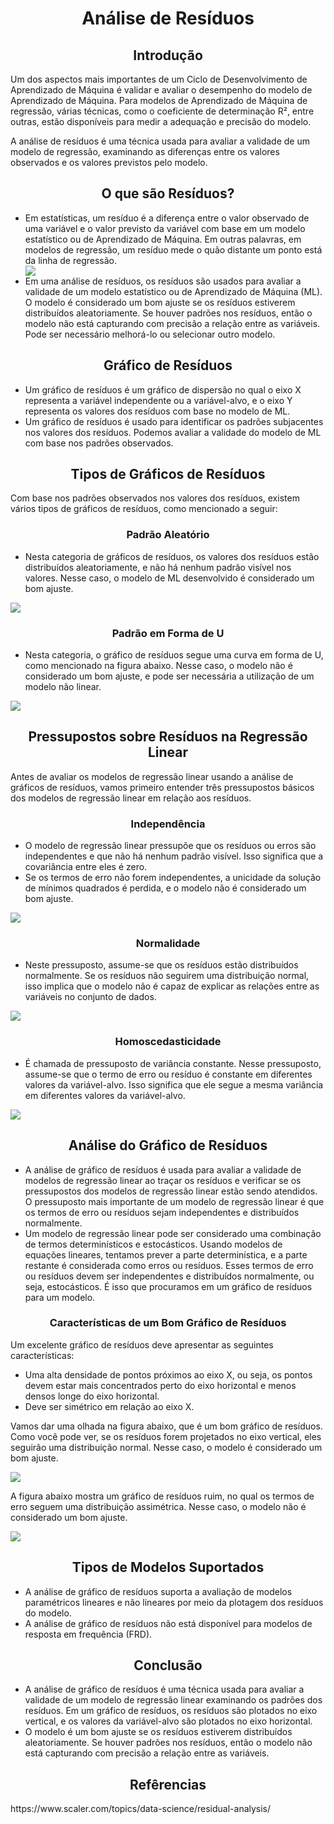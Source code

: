 <h1 align="center">Análise de Resíduos</h1>
<h2 align="center">Introdução</h2>
<p>Um dos aspectos mais importantes de um Ciclo de Desenvolvimento de Aprendizado de Máquina é validar e avaliar o desempenho do modelo de Aprendizado de Máquina. Para modelos de Aprendizado de Máquina de regressão, várias técnicas, como o coeficiente de determinação R², entre outras, estão disponíveis para medir a adequação e precisão do modelo.</p>
<p>A análise de resíduos é uma técnica usada para avaliar a validade de um modelo de regressão, examinando as diferenças entre os valores observados e os valores previstos pelo modelo.</p>
<h2 align="center">O que são Resíduos?</h2>
<ul>
  <li>Em estatísticas, um resíduo é a diferença entre o valor observado de uma variável e o valor previsto da variável com base em um modelo estatístico ou de Aprendizado de Máquina. Em outras palavras, em modelos de regressão, um resíduo mede o quão distante um ponto está da linha de regressão.</li>
  <img src="residuos.png">
  <li>Em uma análise de resíduos, os resíduos são usados para avaliar a validade de um modelo estatístico ou de Aprendizado de Máquina (ML). O modelo é considerado um bom ajuste se os resíduos estiverem distribuídos aleatoriamente. Se houver padrões nos resíduos, então o modelo não está capturando com precisão a relação entre as variáveis. Pode ser necessário melhorá-lo ou selecionar outro modelo.</li>
</ul>
<h2 align="center">Gráfico de Resíduos</h2>
<ul>
  <li>Um gráfico de resíduos é um gráfico de dispersão no qual o eixo X representa a variável independente ou a variável-alvo, e o eixo Y representa os valores dos resíduos com base no modelo de ML.</li>
  <li>Um gráfico de resíduos é usado para identificar os padrões subjacentes nos valores dos resíduos. Podemos avaliar a validade do modelo de ML com base nos padrões observados.</li>
</ul>
<h2 align="center">Tipos de Gráficos de Resíduos</h2>
<p>Com base nos padrões observados nos valores dos resíduos, existem vários tipos de gráficos de resíduos, como mencionado a seguir:</p>
<h3 align="center">Padrão Aleatório</h3>
<ul>
  <li>Nesta categoria de gráficos de resíduos, os valores dos resíduos estão distribuídos aleatoriamente, e não há nenhum padrão visível nos valores. Nesse caso, o modelo de ML desenvolvido é considerado um bom ajuste.    
  </li>
</ul>
<img src="padrao-aleatorio.png">
<h3 align="center">Padrão em Forma de U</h3>
<ul>
  <li>Nesta categoria, o gráfico de resíduos segue uma curva em forma de U, como mencionado na figura abaixo. Nesse caso, o modelo não é considerado um bom ajuste, e pode ser necessária a utilização de um modelo não linear.</li>
</ul>
<img src="formato-u.png">
<h2 align="center">Pressupostos sobre Resíduos na Regressão Linear</h2>
<p>Antes de avaliar os modelos de regressão linear usando a análise de gráficos de resíduos, vamos primeiro entender três pressupostos básicos dos modelos de regressão linear em relação aos resíduos.</p>
<h3 align="center">Independência</h3>
<ul>
  <li>O modelo de regressão linear pressupõe que os resíduos ou erros são independentes e que não há nenhum padrão visível. Isso significa que a covariância entre eles é zero.</li>
  <li>Se os termos de erro não forem independentes, a unicidade da solução de mínimos quadrados é perdida, e o modelo não é considerado um bom ajuste.</li>
</ul>
<img src="independencia.png">
<h3 align="center">Normalidade</h3>
<ul>
  <li>Neste pressuposto, assume-se que os resíduos estão distribuídos normalmente. Se os resíduos não seguirem uma distribuição normal, isso implica que o modelo não é capaz de explicar as relações entre as variáveis no conjunto de dados.</li>
</ul>
<img src="normalidade.png">
<h3 align="center">Homoscedasticidade</h3>
<ul>
  <li>É chamada de pressuposto de variância constante. Nesse pressuposto, assume-se que o termo de erro ou resíduo é constante em diferentes valores da variável-alvo. Isso significa que ele segue a mesma variância em diferentes valores da variável-alvo.</li>
</ul>
<img src="homoscedasticidade.png">
<h2 align="center">Análise do Gráfico de Resíduos</h2>
<ul>
  <li>A análise de gráfico de resíduos é usada para avaliar a validade de modelos de regressão linear ao traçar os resíduos e verificar se os pressupostos dos modelos de regressão linear estão sendo atendidos. O pressuposto mais importante de um modelo de regressão linear é que os termos de erro ou resíduos sejam independentes e distribuídos normalmente.</li>
  <li>Um modelo de regressão linear pode ser considerado uma combinação de termos determinísticos e estocásticos. Usando modelos de equações lineares, tentamos prever a parte determinística, e a parte restante é considerada como erros ou resíduos. Esses termos de erro ou resíduos devem ser independentes e distribuídos normalmente, ou seja, estocásticos. É isso que procuramos em um gráfico de resíduos para um modelo.</li>
</ul>
<h3 align="center">Características de um Bom Gráfico de Resíduos</h3>
<p>Um excelente gráfico de resíduos deve apresentar as seguintes características:</p>
<ul>
  <li>Uma alta densidade de pontos próximos ao eixo X, ou seja, os pontos devem estar mais concentrados perto do eixo horizontal e menos densos longe do eixo horizontal.</li>
  <li>Deve ser simétrico em relação ao eixo X.</li>
</ul>
<p>Vamos dar uma olhada na figura abaixo, que é um bom gráfico de resíduos. Como você pode ver, se os resíduos forem projetados no eixo vertical, eles seguirão uma distribuição normal. Nesse caso, o modelo é considerado um bom ajuste.</p>
<img src="good-plot.png">
<p>A figura abaixo mostra um gráfico de resíduos ruim, no qual os termos de erro seguem uma distribuição assimétrica. Nesse caso, o modelo não é considerado um bom ajuste.</p>
<img src="bad-plot.png">
<h2 align="center">Tipos de Modelos Suportados</h2>
<ul>
  <li>A análise de gráfico de resíduos suporta a avaliação de modelos paramétricos lineares e não lineares por meio da plotagem dos resíduos do modelo.</li>
  <li>A análise de gráfico de resíduos não está disponível para modelos de resposta em frequência (FRD).</li>
</ul>
<h2 align="center">Conclusão</h2>
<ul>
  <li>A análise de gráfico de resíduos é uma técnica usada para avaliar a validade de um modelo de regressão linear examinando os padrões dos resíduos. Em um gráfico de resíduos, os resíduos são plotados no eixo vertical, e os valores da variável-alvo são plotados no eixo horizontal.</li>
  <li>O modelo é um bom ajuste se os resíduos estiverem distribuídos aleatoriamente. Se houver padrões nos resíduos, então o modelo não está capturando com precisão a relação entre as variáveis.</li>
</ul>
<h2 align="center">Refêrencias</h2>
<p>https://www.scaler.com/topics/data-science/residual-analysis/</p>
